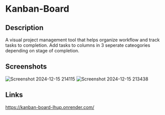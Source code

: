# Kanban-Board

## Description
A visual project management tool that helps organize workflow and track tasks to completion. Add tasks to columns in 3 seperate cateogories depending on stage of completion.

## Screenshots
![Screenshot 2024-12-15 214115](https://github.com/user-attachments/assets/bbf67f36-47f0-417e-8e19-12d27d279cea)
![Screenshot 2024-12-15 213438](https://github.com/user-attachments/assets/6e28f730-e8ef-4e0a-8ff7-4efddec57056)
## Links
https://kanban-board-lhup.onrender.com/
